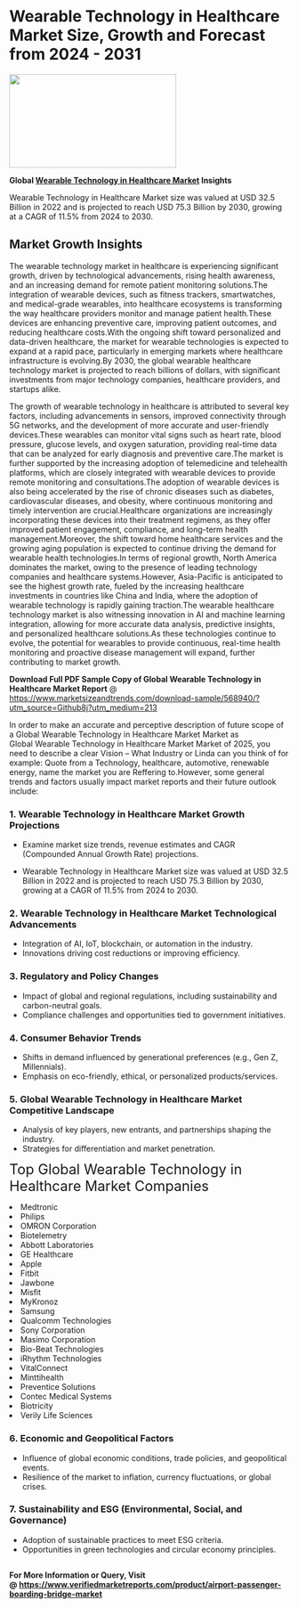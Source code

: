 <H1>Wearable Technology in Healthcare Market Size, Growth and Forecast from 2024 - 2031</H1><img class="aligncenter size-medium wp-image-584254" src="https://thirdeyenews.in/wp-content/uploads/2024/09/Global-Market-Research-300x168.jpeg" alt="" width="300" height="168" /><p><strong>Global&nbsp;<a href="https://www.marketsizeandtrends.com/download-sample/568940/?utm_source=Github8j?utm_medium=213">Wearable Technology in Healthcare Market</a> Insights</strong></p><p>Wearable Technology in Healthcare Market size was valued at USD 32.5 Billion in 2022 and is projected to reach USD 75.3 Billion by 2030, growing at a CAGR of 11.5% from 2024 to 2030.</p><p><h2>Market Growth Insights</h2> <p>The wearable technology market in healthcare is experiencing significant growth, driven by technological advancements, rising health awareness, and an increasing demand for remote patient monitoring solutions.The integration of wearable devices, such as fitness trackers, smartwatches, and medical-grade wearables, into healthcare ecosystems is transforming the way healthcare providers monitor and manage patient health.These devices are enhancing preventive care, improving patient outcomes, and reducing healthcare costs.With the ongoing shift toward personalized and data-driven healthcare, the market for wearable technologies is expected to expand at a rapid pace, particularly in emerging markets where healthcare infrastructure is evolving.By 2030, the global wearable healthcare technology market is projected to reach billions of dollars, with significant investments from major technology companies, healthcare providers, and startups alike. </p> <p>The growth of wearable technology in healthcare is attributed to several key factors, including advancements in sensors, improved connectivity through 5G networks, and the development of more accurate and user-friendly devices.These wearables can monitor vital signs such as heart rate, blood pressure, glucose levels, and oxygen saturation, providing real-time data that can be analyzed for early diagnosis and preventive care.The market is further supported by the increasing adoption of telemedicine and telehealth platforms, which are closely integrated with wearable devices to provide remote monitoring and consultations.The adoption of wearable devices is also being accelerated by the rise of chronic diseases such as diabetes, cardiovascular diseases, and obesity, where continuous monitoring and timely intervention are crucial.Healthcare organizations are increasingly incorporating these devices into their treatment regimens, as they offer improved patient engagement, compliance, and long-term health management.Moreover, the shift toward home healthcare services and the growing aging population is expected to continue driving the demand for wearable health technologies.In terms of regional growth, North America dominates the market, owing to the presence of leading technology companies and healthcare systems.However, Asia-Pacific is anticipated to see the highest growth rate, fueled by the increasing healthcare investments in countries like China and India, where the adoption of wearable technology is rapidly gaining traction.The wearable healthcare technology market is also witnessing innovation in AI and machine learning integration, allowing for more accurate data analysis, predictive insights, and personalized healthcare solutions.As these technologies continue to evolve, the potential for wearables to provide continuous, real-time health monitoring and proactive disease management will expand, further contributing to market growth.</p><p><span class=""><strong>Download Full PDF Sample Copy of Global Wearable Technology in Healthcare Market Report</strong> @ <a href="https://www.marketsizeandtrends.com/download-sample/568940/?utm_source=Github8j?utm_medium=213" target="_blank">https://www.marketsizeandtrends.com/download-sample/568940/?utm_source=Github8j?utm_medium=213</a></span></p><p>In order to make an accurate and perceptive description of future scope of a Global&nbsp;Wearable Technology in Healthcare Market Market as Global&nbsp;Wearable Technology in Healthcare Market Market of 2025, you need to describe a clear Vision &ndash; What Industry or Linda can you think of for example: Quote from a Technology, healthcare, automotive, renewable energy, name the market you are Reffering to.However, some general trends and factors usually impact market reports and their future outlook include:</p><h3>1.&nbsp;<strong>Wearable Technology in Healthcare Market Growth Projections</strong></h3><ul><li>Examine market size trends, revenue estimates and CAGR (Compounded Annual Growth Rate) projections.</li><li><p>Wearable Technology in Healthcare Market size was valued at USD 32.5 Billion in 2022 and is projected to reach USD 75.3 Billion by 2030, growing at a CAGR of 11.5% from 2024 to 2030.</p></li></ul><h3>2.&nbsp;<strong>Wearable Technology in Healthcare Market Technological Advancements</strong></h3><ul><li>Integration of AI, IoT, blockchain, or automation in the industry.</li><li>Innovations driving cost reductions or improving efficiency.</li></ul><h3>3.&nbsp;<strong>Regulatory and Policy Changes</strong></h3><ul><li>Impact of global and regional regulations, including sustainability and carbon-neutral goals.</li><li>Compliance challenges and opportunities tied to government initiatives.</li></ul><h3>4.&nbsp;<strong>Consumer Behavior Trends</strong></h3><ul><li>Shifts in demand influenced by generational preferences (e.g., Gen Z, Millennials).</li><li>Emphasis on eco-friendly, ethical, or personalized products/services.</li></ul><h3>5.&nbsp;<strong>Global Wearable Technology in Healthcare Market Competitive Landscape</strong></h3><ul><li>Analysis of key players, new entrants, and partnerships shaping the industry.</li><li>Strategies for differentiation and market penetration.</li></ul><p data-pm-slice="1 1 []"><span style="color: inherit; font-family: inherit; font-size: 25px;">Top Global Wearable Technology in Healthcare Market Companies</span></p><div class="" data-test-id=""><p><li>Medtronic</li><li> Philips</li><li> OMRON Corporation</li><li> Biotelemetry</li><li> Abbott Laboratories</li><li> GE Healthcare</li><li> Apple</li><li> Fitbit</li><li> Jawbone</li><li> Misfit</li><li> MyKronoz</li><li> Samsung</li><li> Qualcomm Technologies</li><li> Sony Corporation</li><li> Masimo Corporation</li><li> Bio-Beat Technologies</li><li> iRhythm Technologies</li><li> VitalConnect</li><li> Minttihealth</li><li> Preventice Solutions</li><li> Contec Medical Systems</li><li> Biotricity</li><li> Verily Life Sciences</li></p></div><h3>6.&nbsp;<strong>Economic and Geopolitical Factors</strong></h3><ul><li>Influence of global economic conditions, trade policies, and geopolitical events.</li><li>Resilience of the market to inflation, currency fluctuations, or global crises.</li></ul><h3>7.&nbsp;<strong>Sustainability and ESG (Environmental, Social, and Governance)</strong></h3><ul><li>Adoption of sustainable practices to meet ESG criteria.</li><li>Opportunities in green technologies and circular economy principles.</li></ul><h2><strong style="font-size: 14px;">For More Information or Query, Visit @&nbsp;</strong><a style="background-color: #ffffff; font-size: 14px;" href="https://www.marketsizeandtrends.com/report/wearable-technology-in-healthcare-market/" target="_blank">https://www.verifiedmarketreports.com/product/airport-passenger-boarding-bridge-market</a></h2>